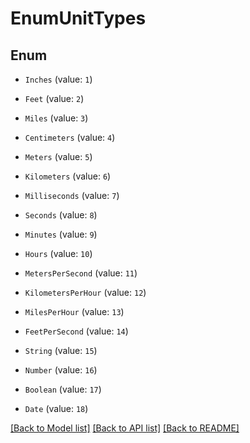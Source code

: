 # EnumUnitTypes


## Enum

* `Inches` (value: `1`)

* `Feet` (value: `2`)

* `Miles` (value: `3`)

* `Centimeters` (value: `4`)

* `Meters` (value: `5`)

* `Kilometers` (value: `6`)

* `Milliseconds` (value: `7`)

* `Seconds` (value: `8`)

* `Minutes` (value: `9`)

* `Hours` (value: `10`)

* `MetersPerSecond` (value: `11`)

* `KilometersPerHour` (value: `12`)

* `MilesPerHour` (value: `13`)

* `FeetPerSecond` (value: `14`)

* `String` (value: `15`)

* `Number` (value: `16`)

* `Boolean` (value: `17`)

* `Date` (value: `18`)

[[Back to Model list]](../README.md#documentation-for-models) [[Back to API list]](../README.md#documentation-for-api-endpoints) [[Back to README]](../README.md)
